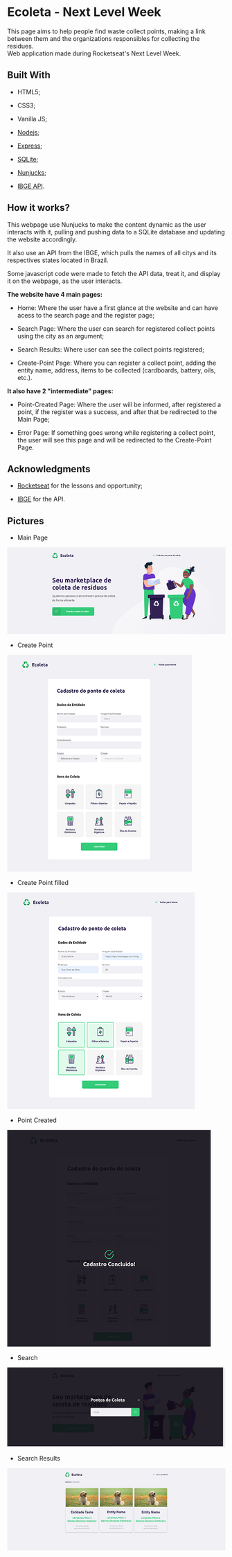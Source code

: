 # Ecoleta - Next Level Week

This page aims to help people find waste collect points, making a link between them and the organizations responsibles for collecting the residues.    
Web application made during Rocketseat's Next Level Week.

## Built With

- HTML5;

- CSS3;

- Vanilla JS;

- [Nodejs](https://nodejs.org/en/);

- [Express](https://expressjs.com/pt-br/);

- [SQLite](https://www.sqlite.org/index.html);

- [Nunjucks](https://github.com/mozilla/nunjucks);

- [IBGE API](https://servicodados.ibge.gov.br/api/docs).

## How it works?

This webpage use Nunjucks to make the content dynamic as the user interacts with it, pulling and pushing data to a SQLite database and updating the website accordingly.  

It also use an API from the IBGE, which pulls the names of all citys and its respectives states located in Brazil.  

Some javascript code were made to fetch the API data, treat it, and display it on the webpage, as the user interacts.

**The website have 4 main pages:**  

- Home: Where the user have a first glance at the website and can have acess to the search page and the register page;

- Search Page: Where the user can search for registered collect points using the city as an argument;

- Search Results: Where user can see the collect points registered;

- Create-Point Page: Where you can register a collect point, adding the entity name, address, items to be collected (cardboards, battery, oils, etc.).

**It also have 2 "intermediate" pages:**  

- Point-Created Page: Where the user will be informed, after registered a point, if the register was a success, and after that be redirected to the Main Page;

- Error Page: If something goes wrong while registering a collect point, the user will see this page and will be redirected to the Create-Point Page.

## Acknowledgments

- [Rocketseat](https://rocketseat.com.br/) for the lessons and opportunity;

- [IBGE](https://servicodados.ibge.gov.br/api/docs) for the API.

## Pictures
- Main Page

![Main Page](https://github.com/cgmbauer/nlw-ecoleta/blob/master/public/assets/pages/1.%20main_page_desktop.png)

- Create Point

![Create Point](https://github.com/cgmbauer/nlw-ecoleta/blob/master/public/assets/pages/2.%20create_point_desktop.png)

- Create Point filled

![Create Point filled](https://github.com/cgmbauer/nlw-ecoleta/blob/master/public/assets/pages/3.%20create_point_filled_desktop.png)

- Point Created

![Point Created](https://github.com/cgmbauer/nlw-ecoleta/blob/master/public/assets/pages/4.%20point_created_page_desktop.png)

- Search

![Search](https://github.com/cgmbauer/nlw-ecoleta/blob/master/public/assets/pages/5.%20search_page_desktop.png)

- Search Results

![Search Results](https://github.com/cgmbauer/nlw-ecoleta/blob/master/public/assets/pages/6.%20search_results_desktop.png)

